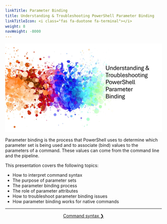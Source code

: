 ```yaml
---
linkTitle: Parameter Binding
title: Understanding & Troubleshooting PowerShell Parameter Binding
linkTitleIcon: <i class="fas fa-duotone fa-terminal"></i>
weight: 8
navWeight: -8000
---
```

<!-- markdownlint-disable MD041 -->

![Understanding & Troubleshooting PowerShell Parameter Binding][01]

Parameter binding is the process that PowerShell uses to determine which parameter set is being used
and to associate (bind) values to the parameters of a command. These values can come from the
command line and the pipeline.

This presentation covers the following topics:

- How to interpret command syntax
- The purpose of parameter sets
- The parameter binding process
- The role of parameter attributes
- How to troubleshoot parameter binding issues
- How parameter binding works for native commands

---
<div style="text-align:center;" >
<a href='./slide2'>Command syntax ❯</a>
</div>

<!-- link references -->
[01]: parameter-binding.png
